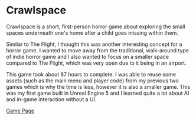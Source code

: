 # Crawlspace

Crawlspace is a short, first-person horror game about exploring the small spaces underneath one's home after a child goes missing within them.

Similar to The Flight, I thought this was another interesting concept for a horror game.
I wanted to move away from the traditional, walk-around type of indie horror game and I also wanted to focus on a
 smaller space compared to The Flight, which was very open due to it being in an airport.

This game took about 87 hours to complete.
I was able to reuse some assets (such as the main menu and player code) from my previous two games which is why the time is less, however it is also a smaller game.
This was my first game built in Unreal Engine 5 and I learned quite a lot about AI and in-game interaction without a UI.

[Game Page](https://eric-michalski.itch.io/crawlspace)
